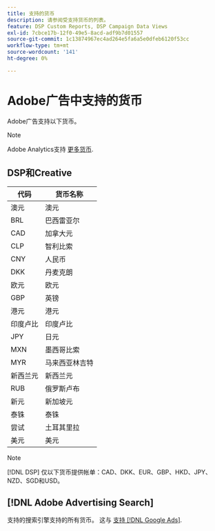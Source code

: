 ```yaml
---
title: 支持的货币
description: 请参阅受支持货币的列表。
feature: DSP Custom Reports, DSP Campaign Data Views
exl-id: 7cbce17b-12f0-49e5-8acd-adf9b7d01557
source-git-commit: 1c13874967ec4ad264e5fa6a5e0dfeb6120f53cc
workflow-type: tm+mt
source-wordcount: '141'
ht-degree: 0%

---
```


# Adobe广告中支持的货币

Adobe广告支持以下货币。

>[!NOTE]
>
>Adobe Analytics支持 [更多货币](https://experienceleague.adobe.com/docs/analytics/admin/admin-tools/currency.html).

## DSP和Creative

| 代码 | 货币名称 |
| ------ | -------------- |
| 澳元 | 澳元 |
| BRL | 巴西雷亚尔 |
| CAD | 加拿大元 |
| CLP | 智利比索 |
| CNY | 人民币 |
| DKK | 丹麦克朗 |
| 欧元 | 欧元 |
| GBP | 英镑 |
| 港元 | 港元 |
| 印度卢比 | 印度卢比 |
| JPY | 日元 |
| MXN | 墨西哥比索 |
| MYR | 马来西亚林吉特 |
| 新西兰元 | 新西兰元 |
| RUB | 俄罗斯卢布 |
| 新元 | 新加坡元 |
| 泰铢 | 泰铢 |
| 尝试 | 土耳其里拉 |
| 美元 | 美元 |

>[!NOTE]
>
> [!DNL DSP] 仅以下货币提供帐单：CAD、DKK、EUR、GBP、HKD、JPY、NZD、SGD和USD。

## [!DNL Adobe Advertising Search]

支持的搜索引擎支持的所有货币。 这与 [支持 [!DNL Google Ads]](https://developers.google.com/adwords/api/docs/appendix/codes-formats#currency-codes).
